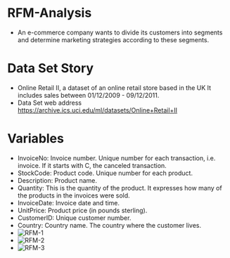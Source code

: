 # RFM-Analysis
- An e-commerce company wants to divide its customers into segments and determine marketing strategies according to these segments.
# Data Set Story
- Online Retail II, a dataset of an online retail store based in the UK It includes sales between 01/12/2009 - 09/12/2011.
- Data Set web address
https://archive.ics.uci.edu/ml/datasets/Online+Retail+II

# Variables

- InvoiceNo: Invoice number. Unique number for each transaction, i.e. invoice. If it starts with C, the canceled transaction.
- StockCode: Product code. Unique number for each product.
- Description: Product name.
- Quantity: This is the quantity of the product. It expresses how many of the products in the invoices were sold.
- InvoiceDate: Invoice date and time.
- UnitPrice: Product price (in pounds sterling).
- CustomerID: Unique customer number.
- Country: Country name. The country where the customer lives.
- ![RFM-1](https://github.com/mmehmetisik/RFM-Analysis/assets/64706956/436f72ff-1190-47f4-a69a-a197b8b98d3d)
- ![RFM-2](https://github.com/mmehmetisik/RFM-Analysis/assets/64706956/24801f37-d7aa-48aa-a928-9755055a6d60)
- ![RFM-3](https://github.com/mmehmetisik/RFM-Analysis/assets/64706956/8ee112f3-de5e-4081-9c3e-1378cc126aa6)
